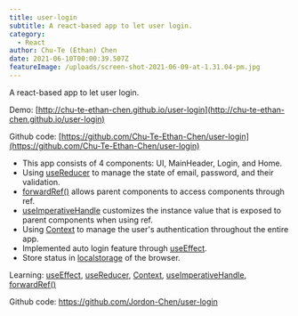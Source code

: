 ```yaml
---
title: user-login
subtitle: A react-based app to let user login.
category:
  - React
author: Chu-Te (Ethan) Chen
date: 2021-06-10T00:00:39.507Z
featureImage: /uploads/screen-shot-2021-06-09-at-1.31.04-pm.jpg
---
```

A react-based app to let user login.

Demo: [http://chu-te-ethan-chen.github.io/user-login](http://chu-te-ethan-chen.github.io/user-login)

Github code: [https://github.com/Chu-Te-Ethan-Chen/user-login](https://github.com/Chu-Te-Ethan-Chen/user-login)

* This app consists of 4 components: UI, MainHeader, Login, and Home.
* Using [useReducer](https://reactjs.org/docs/hooks-reference.html#usereducer) to manage the state of email, password, and their validation.
* [forwardRef()](https://reactjs.org/docs/forwarding-refs.html) allows parent components to access components through ref.
* [useImperativeHandle](https://reactjs.org/docs/hooks-reference.html#useimperativehandle) customizes the instance value that is exposed to parent components when using ref.
* Using [Context](https://reactjs.org/docs/context.html) to manage the user's authentication throughout the entire app.
* Implemented auto login feature through [useEffect](https://reactjs.org/docs/hooks-effect.html).
* Store status in [localstorage](https://developer.mozilla.org/en-US/docs/Web/API/Window/localStorage) of the browser.

Learning: [useEffect](https://reactjs.org/docs/hooks-effect.html), [useReducer](https://reactjs.org/docs/hooks-reference.html#usereducer), [Context](https://reactjs.org/docs/context.html), [useImperativeHandle](https://reactjs.org/docs/hooks-reference.html#useimperativehandle), [forwardRef()](https://reactjs.org/docs/forwarding-refs.html)

Github code: <https://github.com/Jordon-Chen/user-login>